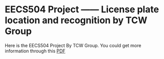 # EECS504 Project —— License plate location and recognition by TCW Group

Here is the EECS504 Project By TCW Group. You could get more information through this [PDF]()
